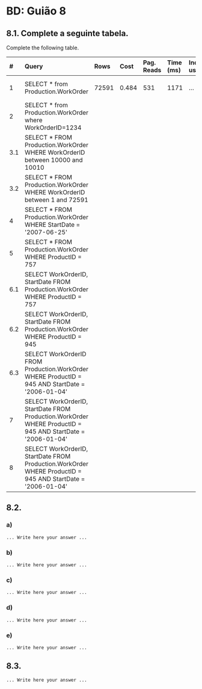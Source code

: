 # BD: Guião 8


## ​8.1. Complete a seguinte tabela.
Complete the following table.

| #    | Query                                                                                                      | Rows  | Cost  | Pag. Reads | Time (ms) | Index used | Index Op.            | Discussion |
| :--- | :--------------------------------------------------------------------------------------------------------- | :---- | :---- | :--------- | :-------- | :--------- | :------------------- | :--------- |
| 1    | SELECT * from Production.WorkOrder                                                                         | 72591 | 0.484 | 531        | 1171      | …          | Clustered Index Scan |            |
| 2    | SELECT * from Production.WorkOrder where WorkOrderID=1234                                                  |       |       |            |           |            |                      |            |
| 3.1  | SELECT * FROM Production.WorkOrder WHERE WorkOrderID between 10000 and 10010                               |       |       |            |           |            |                      |            |
| 3.2  | SELECT * FROM Production.WorkOrder WHERE WorkOrderID between 1 and 72591                                   |       |       |            |           |            |                      |            |
| 4    | SELECT * FROM Production.WorkOrder WHERE StartDate = '2007-06-25'                                          |       |       |            |           |            |                      |            |
| 5    | SELECT * FROM Production.WorkOrder WHERE ProductID = 757                                                   |       |       |            |           |            |                      |            |
| 6.1  | SELECT WorkOrderID, StartDate FROM Production.WorkOrder WHERE ProductID = 757                              |       |       |            |           |            |                      |            |
| 6.2  | SELECT WorkOrderID, StartDate FROM Production.WorkOrder WHERE ProductID = 945                              |       |       |            |           |            |                      |            |
| 6.3  | SELECT WorkOrderID FROM Production.WorkOrder WHERE ProductID = 945 AND StartDate = '2006-01-04'            |       |       |            |           |            |                      |            |
| 7    | SELECT WorkOrderID, StartDate FROM Production.WorkOrder WHERE ProductID = 945 AND StartDate = '2006-01-04' |       |       |            |           |            |                      |            |
| 8    | SELECT WorkOrderID, StartDate FROM Production.WorkOrder WHERE ProductID = 945 AND StartDate = '2006-01-04' |       |       |            |           |            |                      |            |

## ​8.2.

### a)

```
... Write here your answer ...
```

### b)

```
... Write here your answer ...
```

### c)

```
... Write here your answer ...
```

### d)

```
... Write here your answer ...
```

### e)

```
... Write here your answer ...
```

## ​8.3.

```
... Write here your answer ...
```
